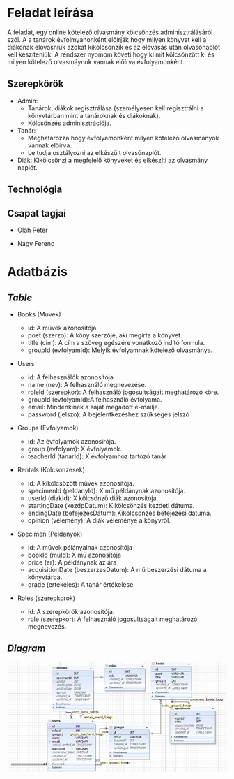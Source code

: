 # Feladat leírása

A feladat, egy online kötelező olvasmány kölcsönzés adminisztrálásáról szól. A  a tanárok évfolmyanonként előírják hogy milyen könyvet kell a diákonak elovasniuk azokat kikölcsönzik és az elovasás után olvasónaplót kell készíteniük. A rendszer nyomom követi hogy ki mit kölcsönzött ki és milyen kötelező olvasmáynok vannak előírva évfolyamonként.
## Szerepkörök
- Admin: 
    - Tanárok, diákok regisztrálása (személyesen kell regisztrálni a könyvtárban mint a tanároknak és diákoknak).
    - Kölcsönzés adminisztrációja.
- Tanár: 
    - Meghatározza hogy évfolyamonként milyen kötelező olvasmányok vannak előírva.
    - Le tudja osztályozni az elkészült olvasónaplót.
- Diák: Kikölcsönzi a megfelelő könyveket és elkészíti az olvasmány naplót.


## Technológia

## Csapat tagjai

- Oláh Péter
    
- Nagy Ferenc

# Adatbázis

## *Table*

- Books (Muvek)
    - id: A művek azonosítója.
    - poet (szerzo): A köny szerzője, aki megírta a könyvet.
    - title (cim): A cím a szöveg egészére vonatkozó indító formula.
    - groupId (evfolyamId): Melyik évfolyamnak kötelező olvasmánya.

- Users
    - id: A felhasználók azonosítója.
    - name (nev): A felhasználó megnevezése.
    - roleId (szerepkor): A felhasználó jogosultságait meghatározó köre.
    - groupId (evfolyamId):A felhasználó évfolyama.
    - email: Mindenkinek a saját megadott e-mailje.
    - password (jelszo): A bejelentkezéshez szükséges jelszó

- Groups (Evfolyamok)
    - id: Az évfolyamok azonosírója.
    - group (evfolyam): X évfolyamok.
    - teacherId (tanarId): X évfolyamhoz tartozó tanár

- Rentals (Kolcsonzesek)
    - id: A kikölcsözött művek azonosítója.
    - specimenId (peldanyId): X mű példánynak azonosítója.
    - userId (diakId): X kölcsönző diák azonosítója.
    - startingDate (kezdpDatum): Kikölcsönzés kezdeti dátuma.
    - endingDate (befejezesDatum): Kikölcsönzés befejezési dátuma.
    - opinion (vélemény): A diák véleménye a könyvről.

- Specimen (Peldanyok)
    - id: A művek pélányainak azonosítója
    - bookId (muId): X mű azonosítója
    - price (ar): A példánynak az ára
    - acquisitionDate (beszerzesDatum): A mű beszerzési dátuma a könyvtárba.
  - grade (ertekeles): A tanár értékelése

- Roles (szerepkorok)
    - id: A szerepkörök azonosítója.
    - role (szerepkor): A felhasználó jogosultságait meghatározó megnevezés.


## *Diagram*

![diagram](diagram.png)


